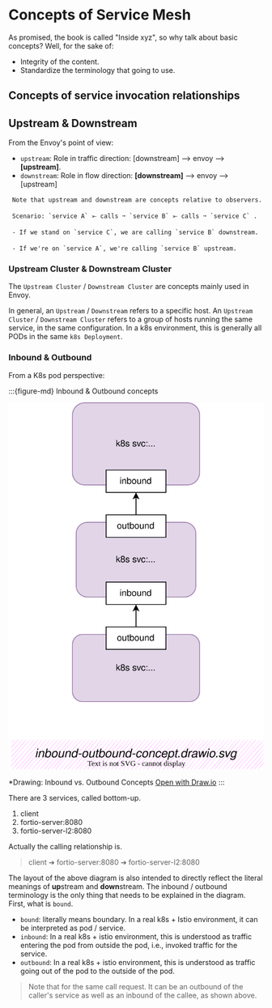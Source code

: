 # Concepts of Service Mesh

As promised, the book is called "Inside xyz", so why talk about basic concepts? Well, for the sake of:
- Integrity of the content.
- Standardize the terminology that going to use.

## Concepts of service invocation relationships

## Upstream & Downstream

From the Envoy's point of view:

- `upstream`: Role in traffic direction: [downstream] --> envoy --> **[upstream]**.
- `downstream`: Role in flow direction: **[downstream]** --> envoy --> [upstream]

```{warning}
 Note that upstream and downstream are concepts relative to observers.

 Scenario: `service A` ⤜ calls ➙ `service B` ⤜ calls ➙ `service C` .

 - If we stand on `service C`, we are calling `service B` downstream.

 - If we're on `service A`, we're calling `service B` upstream.
```

### Upstream Cluster & Downstream Cluster

The `Upstream Cluster` / `Downstream Cluster` are concepts mainly used in Envoy.  

In general, an `Upstream` / `Downstream` refers to a specific host. An `Upstream Cluster` / `Downstream Cluster` refers to a group of hosts running the same service, in the same configuration. In a k8s environment, this is generally all PODs in the same `k8s Deployment`.

### Inbound & Outbound

From a K8s pod perspective:

:::{figure-md} Inbound & Outbound concepts

<img src="service-mesh-base-concept.assets/inbound-outbound-concept.drawio.svg" alt="Inbound & Outbound Concepts">

*Drawing: Inbound vs. Outbound Concepts
[Open with Draw.io](https://app.diagrams.net/?ui=sketch#Uhttps%3A%2F%2Fistio-insider.mygraphql.com%2Fzh_CN%2Flatest%2F_images%2Finbound-outbound-concept.drawio.svg)
:::



There are 3 services, called bottom-up.

1. client
2. fortio-server:8080
3. fortio-server-l2:8080

Actually the calling relationship is.

> client ➔ fortio-server:8080 ➔ fortio-server-l2:8080

The layout of the above diagram is also intended to directly reflect the literal meanings of **up**stream and **down**stream. The inbound / outbound terminology is the only thing that needs to be explained in the diagram. First, what is `bound`.

- `bound`: literally means boundary. In a real k8s + Istio environment, it can be interpreted as pod / service.
- `inbound`: In a real k8s + istio environment, this is understood as traffic entering the pod from outside the pod, i.e., invoked traffic for the service.
- `outbound`: In a real k8s + istio environment, this is understood as traffic going out of the pod to the outside of the pod.

> Note that for the same call request. It can be an outbound of the caller's service as well as an inbound of the callee, as shown above.

